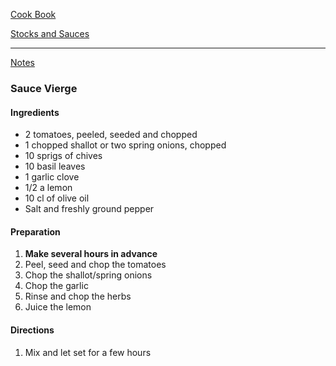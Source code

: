 [Cook Book](https://github.com/vmsmith/CookBook/blob/master/README.md)  

[Stocks and Sauces](https://github.com/vmsmith/CookBook/blob/master/sauces.md)  

-----  

[Notes](https://github.com/vmsmith/CookBook/blob/master/notes.md)  

### Sauce Vierge   

#### Ingredients   
* 2 tomatoes, peeled, seeded and chopped    
* 1 chopped shallot or two spring onions, chopped   
* 10 sprigs of chives    
* 10 basil leaves  
* 1 garlic clove    
* 1/2 a lemon  
* 10 cl of olive oil  
* Salt and freshly ground pepper  

#### Preparation  

1. **Make several hours in advance**  
2. Peel, seed and chop the tomatoes   
3. Chop the shallot/spring onions  
4. Chop the garlic  
5. Rinse and chop the herbs  
6. Juice the lemon  

#### Directions  

1. Mix and let set for a few hours  
